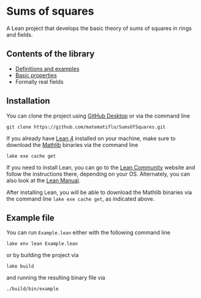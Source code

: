 # Sums of squares

A Lean project that develops the basic theory of sums of squares in rings and fields.

## Contents of the library

- [Definitions and examples](SumSq/Defs.md)
- [Basic properties](SumSq/Ppties.md)
- Formally real fields

## Installation

You can clone the project using [GitHub Desktop](https://docs.github.com/en/desktop/installing-and-authenticating-to-github-desktop/installing-github-desktop) or via the command line

```console
git clone https://github.com/matematiflo/SumsOfSquares.git
```

If you already have [Lean 4](https://lean-lang.org) installed on your machine, make sure to download the [Mathlib](https://github.com/leanprover-community/mathlib4) binaries via the command line

```console
lake exe cache get
```

If you need to install Lean, you can go to the [Lean Community](https://leanprover-community.github.io/get_started.html) website and follow the instructions there, depending on your OS. Alternately, you can also look at the [Lean Manual](https://lean-lang.org/lean4/doc/quickstart.html).

After installing Lean, you will be able to download the Mathlib binaries via the command line `lake exe cache get`, as indicated above.

## Example file

You can run `Example.lean` either with the following command line

```console
lake env lean Example.lean
```

or by building the project via

```console
lake build
```

and running the resulting binary file via

```console
./build/bin/example
```
